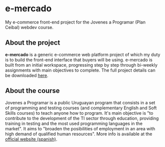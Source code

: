 # e-mercado
My e-commerce front-end project for the Jovenes a Programar (Plan Ceibal) webdev course.

## About the project
**e-mercado** is a generic e-commerce web platform project of which my duty is to build the front-end interface that buyers will be using. e-mercado is built from an initial workspace, progressing step by step through bi-weekly assignments with main objectives to complete. The full project details can be downloaded [here](https://xqft.github.io/jap-ecommerce/Letra.pdf).

## About the course
Jovenes a Programar is a public Uruguayan program that consists in a set of programming and testing courses (and complementary English and Soft Skills courses) to teach anyone how to program. It's main objective is "to contribute to the development of the TI sector through education, providing training in testing and the most used programming languages in the market". It aims to "broaden the posibilities of employment in an area with high demand of qualified human resources". More info is available at the [official website (spanish)](https://jovenesaprogramar.edu.uy/).
